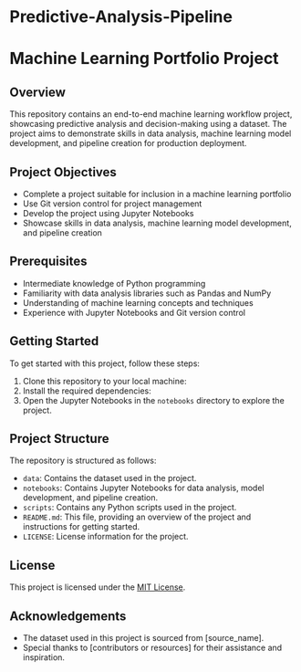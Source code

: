 # Predictive-Analysis-Pipeline

# Machine Learning Portfolio Project

## Overview
This repository contains an end-to-end machine learning workflow project, showcasing predictive analysis and decision-making using a dataset. The project aims to demonstrate skills in data analysis, machine learning model development, and pipeline creation for production deployment.

## Project Objectives
- Complete a project suitable for inclusion in a machine learning portfolio
- Use Git version control for project management
- Develop the project using Jupyter Notebooks
- Showcase skills in data analysis, machine learning model development, and pipeline creation

## Prerequisites
- Intermediate knowledge of Python programming
- Familiarity with data analysis libraries such as Pandas and NumPy
- Understanding of machine learning concepts and techniques
- Experience with Jupyter Notebooks and Git version control

## Getting Started
To get started with this project, follow these steps:

1. Clone this repository to your local machine:
2. Install the required dependencies:
3. Open the Jupyter Notebooks in the `notebooks` directory to explore the project.

## Project Structure
The repository is structured as follows:

- `data`: Contains the dataset used in the project.
- `notebooks`: Contains Jupyter Notebooks for data analysis, model development, and pipeline creation.
- `scripts`: Contains any Python scripts used in the project.
- `README.md`: This file, providing an overview of the project and instructions for getting started.
- `LICENSE`: License information for the project.

## License
This project is licensed under the [MIT License](LICENSE).

## Acknowledgements
- The dataset used in this project is sourced from [source_name].
- Special thanks to [contributors or resources] for their assistance and inspiration.

